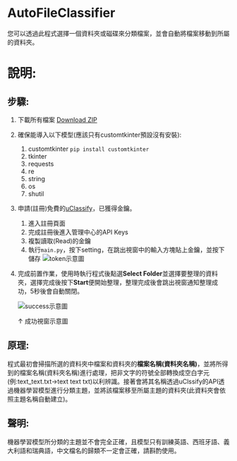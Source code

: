 # AutoFileClassifier 

您可以透過此程式選擇一個資料夾或磁碟來分類檔案，並會自動將檔案移動到所屬的資料夾。

# 說明:

## 步驟:
1. 下載所有檔案  [Download ZIP](https://https://github.com/KuanKuanTan/AutoFileClassifier/archive/refs/heads/main.zip)
2. 確保能導入以下模型(應該只有customtkinter預設沒有安裝):
    1. customtkinter `pip install customtkinter`
    2. tkinter 
    3. requests
    4. re
    5. string
    6. os
    7. shutil
3. 申請(註冊)免費的[uClassify](https://uclassify.com/)，已獲得金鑰。
    1. 進入註冊頁面
    2. 完成註冊後進入管理中心的API Keys
    3. 複製讀取(Read)的金鑰
    4. 執行`main.py`，按下setting，在跳出視窗中的輸入方塊貼上金鑰，並按下儲存
       ![token示意圖](https://hackmd.io/_uploads/HyZfRDsm0.png)
4.  完成前置作業，使用時執行程式後點選**Select Folder**並選擇要整理的資料夾，選擇完成後按下**Start**便開始整理，整理完成後會跳出視窗通知整理成功，5秒後會自動關閉。
   
    ![success示意圖](https://hackmd.io/_uploads/r1Libuim0.png)
    
    ↑ 成功視窗示意圖

## 原理:
程式最初會掃描所選的資料夾中檔案和資料夾的**檔案名稱(資料夾名稱)**，並將所得到的檔案名稱(資料夾名稱)進行處理，把非文字的符號全部轉換成空白字元(例:text_text.txt→text text txt)以利辨識。接著會將其名稱透過uClssify的API透過機器學習模型進行分類主題，並將該檔案移至所屬主題的資料夾(此資料夾會依照主題名稱自動建立)。


## 聲明:
機器學習模型所分類的主題並不會完全正確，且模型只有訓練英語、西班牙語、義大利語和瑞典語，中文檔名的歸類不一定會正確，請斟酌使用。
